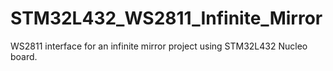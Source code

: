 # STM32L432_WS2811_Infinite_Mirror
WS2811 interface for an infinite mirror project using STM32L432 Nucleo board.
